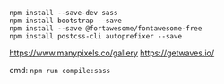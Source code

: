  `npm install --save-dev sass` <br />
 `npm install bootstrap --save` <br />
 `npm install --save @fortawesome/fontawesome-free` <br />
 `npm install postcss-cli autoprefixer --save` <br />

https://www.manypixels.co/gallery
https://getwaves.io/


cmd: `npm run compile:sass`